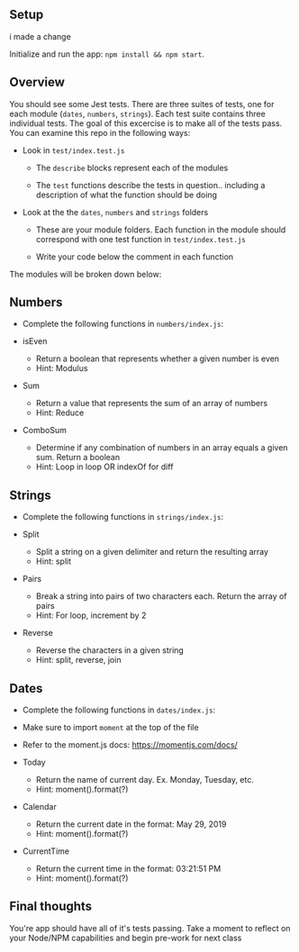 ## Setup
i made a change

Initialize and run the app: `npm install && npm start`.

## Overview

You should see some Jest tests. There are three suites of tests, one for each module (`dates`, `numbers`, `strings`). Each test suite contains three individual tests. The goal of this excercise is to make all of the tests pass. You can examine this repo in the following ways:

* Look in `test/index.test.js`

  * The `describe` blocks represent each of the modules

  * The `test` functions describe the tests in question.. including a description of what the function should be doing

* Look at the the `dates`, `numbers` and `strings` folders

  * These are your module folders. Each function in the module should correspond with one test function in `test/index.test.js`

  * Write your code below the comment in each function

The modules will be broken down below:


## Numbers

* Complete the following functions in `numbers/index.js`:

* isEven
  * Return a boolean that represents whether a given number is even
  * Hint: Modulus

* Sum
  * Return a value that represents the sum of an array of numbers
  * Hint: Reduce

* ComboSum
  * Determine if any combination of numbers in an array equals a given sum. Return a boolean
  * Hint: Loop in loop OR indexOf for diff

## Strings

* Complete the following functions in `strings/index.js`:

* Split
  * Split a string on a given delimiter and return the resulting array
  * Hint: split

* Pairs
  * Break a string into pairs of two characters each. Return the array of pairs
  * Hint: For loop, increment by 2

* Reverse
  * Reverse the characters in a given string
  * Hint: split, reverse, join

## Dates

* Complete the following functions in `dates/index.js`:
* Make sure to import `moment` at the top of the file
* Refer to the moment.js docs: https://momentjs.com/docs/

* Today
  * Return the name of current day. Ex. Monday, Tuesday, etc.
  * Hint: moment().format(?)

* Calendar
  * Return the current date in the format: May 29, 2019
  * Hint: moment().format(?)

* CurrentTime
  * Return the current time in the format: 03:21:51 PM
  * Hint: moment().format(?)


## Final thoughts 

You're app should have all of it's tests passing. Take a moment to reflect on your Node/NPM capabilities and begin pre-work for next class
